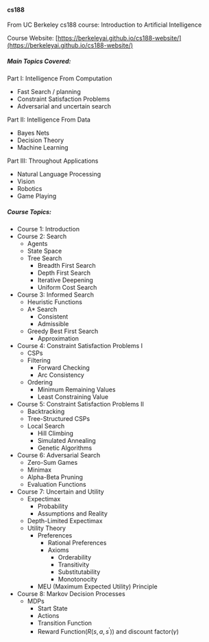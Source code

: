 #### cs188
From UC Berkeley cs188 course: Introduction to Artificial Intelligence

Course Website: [https://berkeleyai.github.io/cs188-website/](https://berkeleyai.github.io/cs188-website/)

##### Main Topics Covered:

Part I: Intelligence From Computation
- Fast Search / planning
- Constraint Satisfaction Problems
- Adversarial and uncertain search

Part II: Intelligence From Data 
- Bayes Nets
- Decision Theory
- Machine Learning

Part III: Throughout Applications
- Natural Language Processing
- Vision
- Robotics
- Game Playing

##### Course Topics:

- Course 1: Introduction
- Course 2: Search
  - Agents
  - State Space
  - Tree Search
    - Breadth First Search
    - Depth First Search
    - Iterative Deepening
    - Uniform Cost Search
- Course 3: Informed Search
  - Heuristic Functions
  - A* Search
    - Consistent
    - Admissible
  - Greedy Best First Search
    - Approximation
- Course 4: Constraint Satisfaction Problems I
  - CSPs
  - Filtering
    - Forward Checking
    - Arc Consistency
  - Ordering
    - Minimum Remaining Values
    - Least Constraining Value
- Course 5: Constraint Satisfaction Problems II
  - Backtracking
  - Tree-Structured CSPs
  - Local Search
    - Hill Climbing
    - Simulated Annealing
    - Genetic Algorithms
- Course 6: Adversarial Search
  - Zero-Sum Games
  - Minimax
  - Alpha-Beta Pruning
  - Evaluation Functions  
- Course 7: Uncertain and Utility
  - Expectimax
    - Probability
    - Assumptions and Reality
  - Depth-Limited Expectimax
  - Utility Theory
    - Preferences
      - Rational Preferences
      - Axioms
        - Orderability
        - Transitivity
        - Substitutability
        - Monotonocity
    - MEU (Maximum Expected Utility) Principle
- Course 8: Markov Decision Processes
  - MDPs
    - Start State
    - Actions
    - Transition Function
    - Reward Function($R(s, a, s^{'})$) and discount factor($\gamma$)